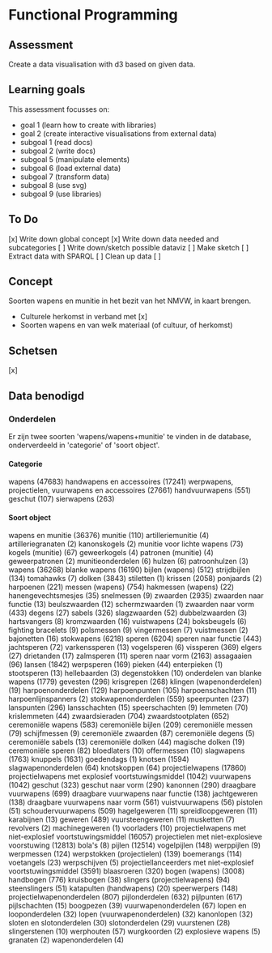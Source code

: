 # Functional Programming
## Assessment
Create a data visualisation with d3 based on given data.

## Learning goals
This assessment focusses on:
* goal 1 (learn how to create with libraries)
* goal 2 (create interactive visualisations from external data)
* subgoal 1 (read docs)
* subgoal 2 (write docs)
* subgoal 5 (manipulate elements)
* subgoal 6 (load external data)
* subgoal 7 (transform data)
* subgoal 8 (use svg)
* subgoal 9 (use libraries)

## To Do
[x] Write down global concept
[x] Write down data needed and subcategories
[ ] Write down/sketch possible dataviz
[ ] Make sketch
[ ] Extract data with SPARQL
[ ] Clean up data
[ ]

## Concept
Soorten wapens en munitie in het bezit van het NMVW, in kaart brengen.

- Culturele herkomst in verband met [x]
- Soorten wapens en van welk materiaal (of cultuur, of herkomst)


## Schetsen
[x]

## Data benodigd
### Onderdelen
Er zijn twee soorten 'wapens/wapens+munitie' te vinden in de database, onderverdeeld in 'categorie' of 'soort object'.
#### Categorie
wapens (47683)
  handwapens en accessoires (17241)
  werpwapens, projectielen, vuurwapens en accessoires (27661)
    handvuurwapens (551)
    geschut (107)
  sierwapens (263)

#### Soort object
wapens en munitie (36376)
  munitie (110)
    artilleriemunitie (4)
      artilleriegranaten (2)
      kanonskogels (2)
    munitie voor lichte wapens (73)
      kogels (munitie) (67)
        geweerkogels (4)
      patronen (munitie) (4)
        geweerpatronen (2)
    munitieonderdelen (6)
      hulzen (6)
        patroonhulzen (3)
  wapens (36268)
    blanke wapens (16190)
      bijlen (wapens) (512)
        strijdbijlen (134)
        tomahawks (7)
      dolken (3843)
        stiletten (1)
        krissen (2058)
        ponjaards (2)
      harpoenen (221)
        messen (wapens) (754)
        hakmessen (wapens) (22)
        hanengevechtsmesjes (35)
        snelmessen (9)
      zwaarden (2935)
        zwaarden naar functie (13)
          beulszwaarden (12)
          schermzwaarden (1)
        zwaarden naar vorm (433)
          degens (27)
          sabels (326)
          slagzwaarden (52)
          dubbelzwaarden (3)
          hartsvangers (8)
          kromzwaarden (16)
      vuistwapens (24)
        boksbeugels (6)
        fighting bracelets (9)
          polsmessen (9)
        vingermessen (7)
        vuistmessen (2)
      bajonetten (16)
      stokwapens (6218)
        speren (6204)
          speren naar functie (443)
            jachtsperen (72)
              varkenssperen (13)
              vogelsperen (6)
            vissperen (369)
              elgers (27)
                drietanden (17)
              zalmsperen (11)
          speren naar vorm (2163)
            assagaaien (96)
            lansen (1842)
            werpsperen (169)
            pieken (44)
            enterpieken (1)
            stootsperen (13)
        hellebaarden (3)
      degenstokken (10)
      onderdelen van blanke wapens (1779)
        gevesten (296)
        krisgrepen (268)
        klingen (wapenonderdelen) (19)
        harpoenonderdelen (129)
        harpoenpunten (105)
        harpoenschachten (11)
        harpoenlijnspanners (2)
        stokwapenonderdelen (559)
        speerpunten (237)
        lanspunten (296)
        lansschachten (15)
        speerschachten (9)
        lemmeten (70)
        krislemmeten (44)
        zwaardsieraden (704)
        zwaardstootplaten (652)
    ceremoniële wapens (583)
    ceremoniële bijlen (209)
    ceremoniële messen (79)
      schijfmessen (9)
    ceremoniële zwaarden (87)
    ceremoniële degens (5)
    ceremoniële sabels (13)
    ceremoniële dolken (44)
      magische dolken (19)
    ceremoniële speren (82)
    bloedlaters (10)
      offermessen (10)
    slagwapens (1763)
      knuppels (1631)
        goedendags (1)
        knotsen (1594)
      slagwapenonderdelen (64)
        knotskoppen (64)
    projectielwapens (17860)
      projectielwapens met explosief voortstuwingsmiddel (1042)
        vuurwapens (1042)
          geschut (323)
            geschut naar vorm (290)
            kanonnen (290)
          draagbare vuurwapens (699)
            draagbare vuurwapens naar functie (138)
              jachtgeweren (138)
            draagbare vuurwapens naar vorm (561)
              vuistvuurwapens (56)
                pistolen (51)
              schoudervuurwapens (509)
                hagelgeweren (11)
                  spreidloopgeweren (11)
                karabijnen (13)
                geweren (489)
                  vuursteengeweren (11)
                musketten (7)
              revolvers (2)
              machinegeweren (1)
          voorladers (10)
      projectielwapens met niet-explosief voortstuwingsmiddel (16057)
        projectielen met niet-explosieve voorstuwing (12813)
          bola's (8)
          pijlen (12514)
            vogelpijlen (148)
            werppijlen (9)
          werpmessen (124)
          werpstokken (projectielen) (139)
            boemerangs (114)
          voetangels (23)
          werpschijven (5)
        projectiellanceerders met niet-explosief voortstuwingsmiddel (3591)
        blaasroeren (320)
        bogen (wapens) (3008)
          handbogen (776)
          kruisbogen (38)
        slingers (projectielwapens) (94)
          steenslingers (51)
        katapulten (handwapens) (20)
        speerwerpers (148)
        projectielwapenonderdelen (807)
          pijlonderdelen (632)
            pijlpunten (617)
            pijlschachten (15)
          boogpezen (39)
          vuurwapenonderdelen (67)
            lopen en looponderdelen (32)
              lopen (vuurwapenonderdelen) (32)
                kanonlopen (32)
            sloten en slotonderdelen (30)
              slotonderdelen (29)
                vuurstenen (28)
          slingerstenen (10)
          werphouten (57)
    wurgkoorden (2)
    explosieve wapens (5)
      granaten (2)
    wapenonderdelen (4)
